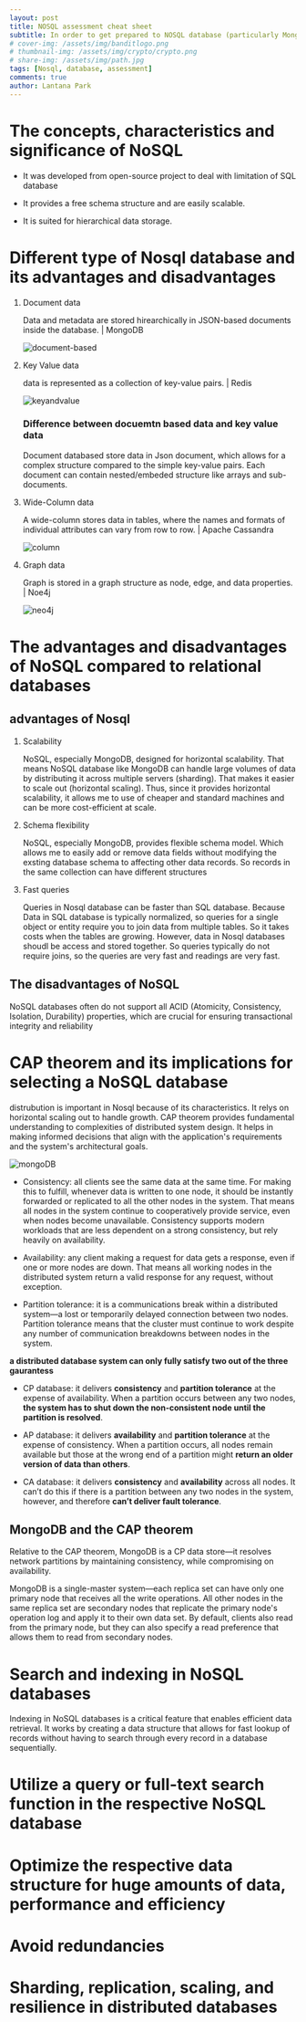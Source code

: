 ```yaml
---
layout: post
title: NOSQL assessment cheat sheet
subtitle: In order to get prepared to NOSQL database (particularly MongoDB), I made a cheat sheet
# cover-img: /assets/img/banditlogo.png
# thumbnail-img: /assets/img/crypto/crypto.png
# share-img: /assets/img/path.jpg
tags: [Nosql, database, assessment]
comments: true
author: Lantana Park
---
```


# The concepts, characteristics and significance of NoSQL

- It was developed from open-source project to deal with limitation of SQL database

- It provides a free schema structure and are easily scalable.

- It is suited for hierarchical data storage.

# Different type of Nosql database and its advantages and disadvantages

1. Document data

   Data and metadata are stored hirearchically in JSON-based documents inside the database. | MongoDB

   ![document-based](/assets/img/mongodb/MongoDB%20document%20based.png)

2. Key Value data

   data is represented as a collection of key-value pairs. | Redis

   ![keyandvalue](/assets/img/mongodb/key-value.png)

   ### Difference between docuemtn based data and key value data

   Document databased store data in Json document, which allows for a complex structure compared to the simple key-value pairs. Each document can contain nested/embeded structure like arrays and sub-documents.

3. Wide-Column data

   A wide-column stores data in tables, where the names and formats of individual attributes can vary from row to row. | Apache Cassandra

   ![column](/assets/img/mongodb/Wide-column-Database.webp)

4. Graph data

   Graph is stored in a graph structure as node, edge, and data properties. | Noe4j

   ![neo4j](/assets/img/mongodb/Neo4j-graph.png)

# The advantages and disadvantages of NoSQL compared to relational databases

## advantages of Nosql

1.  Scalability

    NoSQL, especially MongoDB, designed for horizontal scalability. That means NoSQL database like MongoDB can handle large volumes of data by distributing it across multiple servers (sharding). That makes it easier to scale out (horizontal scaling). Thus, since it provides horizontal scalability, it allows me to use of cheaper and standard machines and can be more cost-efficient at scale.

2.  Schema flexibility

    NoSQL, especially MongoDB, provides flexible schema model. Which allows me to easily add or remove data fields without modifying the exsting database schema to affecting other data records. So records in the same collection can have different structures

3.  Fast queries

    Queries in Nosql database can be faster than SQL database. Because Data in SQL database is typically normalized, so queries for a single object or entity require you to join data from multiple tables. So it takes costs when the tables are growing. However, data in Nosql databases shoudl be access and stored together. So queries typically do not require joins, so the queries are very fast and readings are very fast.

## The disadvantages of NoSQL

NoSQL databases often do not support all ACID (Atomicity, Consistency, Isolation, Durability) properties, which are crucial for ensuring transactional integrity and reliability

# CAP theorem and its implications for selecting a NoSQL database

distrubution is important in Nosql because of its characteristics. It relys on horizontal scaling out to handle growth. CAP theorem provides fundamental understanding to complexities of distributed system design. It helps in making informed decisions that align with the application's requirements and the system's architectural goals.

![mongoDB](/assets/img/mongodb/CAP_Theorem_Venn_Diagram.png)

- Consistency: all clients see the same data at the same time. For making this to fulfill, whenever data is written to one node, it should be instantly forwarded or replicated to all the other nodes in the system. That means all nodes in the system continue to cooperatively provide service, even when nodes become unavailable. Consistency supports modern workloads that are less dependent on a strong consistency, but rely heavily on availability.

- Availability: any client making a request for data gets a response, even if one or more nodes are down. That means all working nodes in the distributed system return a valid response for any request, without exception.

- Partition tolerance: it is a communications break within a distributed system—a lost or temporarily delayed connection between two nodes. Partition tolerance means that the cluster must continue to work despite any number of communication breakdowns between nodes in the system.

**a distributed database system can only fully satisfy two out of the three gaurantess**

- CP database: it delivers **consistency** and **partition tolerance** at the expense of availability. When a partition occurs between any two nodes, **the system has to shut down the non-consistent node until the partition is resolved**.

- AP database: it delivers **availability** and **partition tolerance** at the expense of consistency. When a partition occurs, all nodes remain available but those at the wrong end of a partition might **return an older version of data than others**.

- CA database: it delivers **consistency** and **availability** across all nodes. It can’t do this if there is a partition between any two nodes in the system, however, and therefore **can’t deliver fault tolerance**.

## MongoDB and the CAP theorem

Relative to the CAP theorem, MongoDB is a CP data store—it resolves network partitions by maintaining consistency, while compromising on availability.

MongoDB is a single-master system—each replica set can have only one primary node that receives all the write operations. All other nodes in the same replica set are secondary nodes that replicate the primary node's operation log and apply it to their own data set. By default, clients also read from the primary node, but they can also specify a read preference that allows them to read from secondary nodes.

# Search and indexing in NoSQL databases

Indexing in NoSQL databases is a critical feature that enables efficient data retrieval. It works by creating a data structure that allows for fast lookup of records without having to search through every record in a database sequentially.

# Utilize a query or full-text search function in the respective NoSQL database

# Optimize the respective data structure for huge amounts of data, performance and efficiency

# Avoid redundancies

# Sharding, replication, scaling, and resilience in distributed databases
